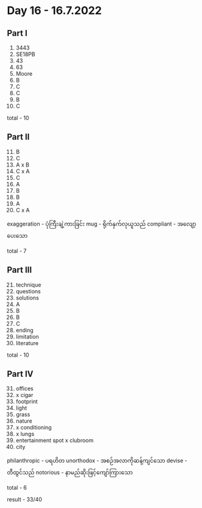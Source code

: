# Day 16 - 16.7.2022

## Part I

1. 3443
2. SE18PB
3. 43
4. 63
5. Moore
6. B
7. C
8. C
9. B
10. C

total - 10

## Part II

11. B
12. C
13. A x B
14. C x A
15. C
16. A
17. B
18. B
19. A
20. C x A

exaggeration - ပုံကြီးချဲ့ကားခြင်း
mug - ရိုက်နှက်လုယူသည်
compliant - အလျော့ပေးသော

total - 7

## Part III

21. technique
22. questions
23. solutions
24. A
25. B
26. B
27. C
28. ending
29. limitation
30. literature

total - 10

## Part IV

31. offices
32. x cigar
33. footprint
34. light
35. grass
36. nature
37. x conditioning
38. x lungs
39. entertainment spot x clubroom
40. city

philanthropic - ပရဟိတ
unorthodox - အစဉ်အလာကိုဆန့်ကျင်သော
devise - တီထွင်သည်
notorious - နာမည်ဆိုးဖြင့်ကျော်ကြားသော

total - 6

result - 33/40
